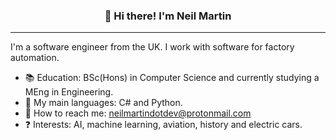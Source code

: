 
<h3 align="center">👋 Hi there! I'm Neil Martin</h3>
<p align="center">
</p>

---
I'm a software engineer from the UK. I work with software for factory automation.

- :books:  Education: BSc(Hons) in Computer Science and currently studying a MEng in Engineering.
- :speech_balloon: My main languages: C# and Python.
- :calling: How to reach me: neilmartindotdev@protonmail.com
- :question: Interests: AI, machine learning, aviation, history and electric cars.
